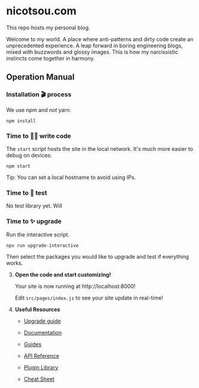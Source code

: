 # nicotsou.com

This repo hosts my personal blog.

Welcome to my world. A place where anti-patterns and dirty code create an unprecedented experience. A leap forward in boring engineering blogs, mixed with buzzwords and glossy images. This is how my narcissistic instincts come together in harmony.

## Operation Manual

### Installation 🎬 process

We use npm and _not_ yarn:

```shell
npm install
```

### Time to 🧑‍💻 write code

The `start` script hosts the site in the local network. It's much more easier to debug on devices:

```shell
npm start
```

Tip: You can set a local hostname to avoid using IPs.

### Time to 🧪 test

No test library yet. Will

### Time to ✨ upgrade

Run the interactive script.

```shell
npx run upgrade-interactive
```

Then select the packages you would like to upgrade and test if everything works.

3.  **Open the code and start customizing!**

    Your site is now running at http://localhost:8000!

    Edit `src/pages/index.js` to see your site update in real-time!

4.  **Useful Resources**

    - [Upgrade guide](https://www.gatsbyjs.com/docs/reference/release-notes/upgrade-gatsby-and-dependencies/)

    - [Documentation](https://www.gatsbyjs.com/docs/?utm_source=starter&utm_medium=readme&utm_campaign=minimal-starter)

    - [Guides](https://www.gatsbyjs.com/tutorial/?utm_source=starter&utm_medium=readme&utm_campaign=minimal-starter)

    - [API Reference](https://www.gatsbyjs.com/docs/api-reference/?utm_source=starter&utm_medium=readme&utm_campaign=minimal-starter)

    - [Plugin Library](https://www.gatsbyjs.com/plugins?utm_source=starter&utm_medium=readme&utm_campaign=minimal-starter)

    - [Cheat Sheet](https://www.gatsbyjs.com/docs/cheat-sheet/?utm_source=starter&utm_medium=readme&utm_campaign=minimal-starter)
